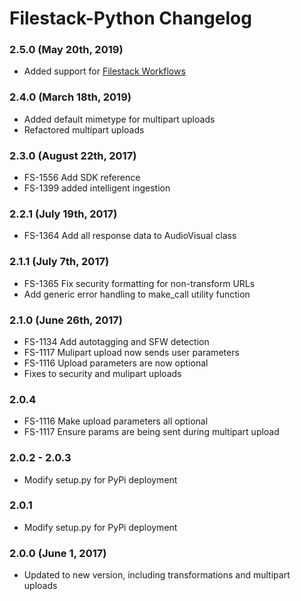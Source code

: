 # Filestack-Python Changelog

### 2.5.0 (May 20th, 2019)
- Added support for [Filestack Workflows](https://www.filestack.com/products/workflows/)

### 2.4.0 (March 18th, 2019)
- Added default mimetype for multipart uploads
- Refactored multipart uploads

### 2.3.0 (August 22th, 2017)
- FS-1556 Add SDK reference
- FS-1399 added intelligent ingestion 

### 2.2.1 (July 19th, 2017)
- FS-1364 Add all response data to AudioVisual class

### 2.1.1 (July 7th, 2017)
- FS-1365 Fix security formatting for non-transform URLs
- Add generic error handling to make_call utility function

### 2.1.0 (June 26th, 2017)
- FS-1134 Add autotagging and SFW detection 
- FS-1117 Mulipart upload now sends user parameters 
- FS-1116 Upload parameters are now optional 
- Fixes to security and mulipart uploads

### 2.0.4
- FS-1116 Make upload parameters all optional
- FS-1117 Ensure params are being sent during multipart upload

### 2.0.2 - 2.0.3
- Modify setup.py for PyPi deployment

### 2.0.1
- Modify setup.py for PyPi deployment

### 2.0.0 (June 1, 2017)
- Updated to new version, including transformations and multipart uploads

